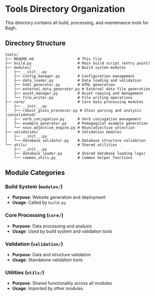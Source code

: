 # Tools Directory Organization

This directory contains all build, processing, and maintenance tools for Bagh.

## Directory Structure

```
tools/
├── README.md                    # This file
├── build.py                     # Main build script (entry point)
├── modules/                     # Build system modules
│   ├── __init__.py
│   ├── config_manager.py        # Configuration management
│   ├── data_loader.py           # Data loading and validation
│   ├── html_generator.py        # HTML generation
│   ├── external_data_generator.py # External data file generation
│   ├── asset_manager.py         # Asset copying and management
│   └── file_writer.py           # File writing operations
├── core/                        # Core data processing modules
│   ├── __init__.py
│   ├── robust_gloss_processor.py # Gloss parsing and analysis (consolidated)
│   ├── verb_conjugation.py      # Verb conjugation management
│   ├── example_generator.py     # Pedagogical example generation
│   └── noun_adjective_engine.py # Noun/adjective selection
├── validation/                  # Validation modules
│   ├── __init__.py
│   └── database_validator.py    # Database structure validation
└── utils/                       # Shared utilities
    ├── __init__.py
    ├── database_loader.py       # Shared database loading logic
    └── common_utils.py          # Common helper functions
```

## Module Categories

### Build System (`modules/`)
- **Purpose**: Website generation and deployment
- **Usage**: Called by `build.py`

### Core Processing (`core/`)
- **Purpose**: Data processing and analysis
- **Usage**: Used by build system and validation tools

### Validation (`validation/`)
- **Purpose**: Data and structure validation
- **Usage**: Standalone validation tools

### Utilities (`utils/`)
- **Purpose**: Shared functionality across all modules
- **Usage**: Imported by other modules

